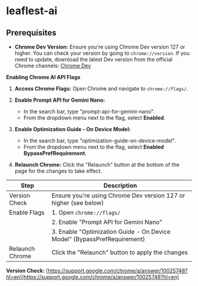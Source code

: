 # leaflest-ai


## **Prerequisites**

* **Chrome Dev Version:** Ensure you're using Chrome Dev version 127 or higher. You can check your version by going to `chrome://version`. If you need to update, download the latest Dev version from the official Chrome channels: [Chrome Dev](https://www.google.com/chrome/dev/)

**Enabling Chrome AI API Flags**

1. **Access Chrome Flags:** Open Chrome and navigate to `chrome://flags/`.

2. **Enable Prompt API for Gemini Nano:**
   - In the search bar, type "prompt-api-for-gemini-nano".
   - From the dropdown menu next to the flag, select **Enabled**.

3. **Enable Optimization Guide - On Device Model:**
   - In the search bar, type "optimization-guide-on-device-model".
   - From the dropdown menu next to the flag, select **Enabled BypassPrefRequirement**.

4. **Relaunch Chrome:** Click the "Relaunch" button at the bottom of the page for the changes to take effect.


| Step           | Description                                                    |
|----------------|--------------------------------------------------------------|
| Version Check  | Ensure you're using Chrome Dev version 127 or higher (see below) |
| Enable Flags   | 1. Open `chrome://flags/`                                         |
|                | 2. Enable "Prompt API for Gemini Nano"                          |
|                | 3. Enable "Optimization Guide - On Device Model" (BypassPrefRequirement) |
| Relaunch Chrome | Click the "Relaunch" button to apply the changes            |

**Version Check:** [https://support.google.com/chrome/a/answer/10025748?hl=en](https://support.google.com/chrome/a/answer/10025748?hl=en)
